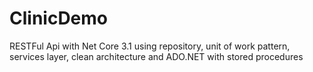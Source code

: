 # ClinicDemo
RESTFul Api with Net Core 3.1 using repository, unit of work pattern, services layer, clean architecture and ADO.NET with stored procedures

